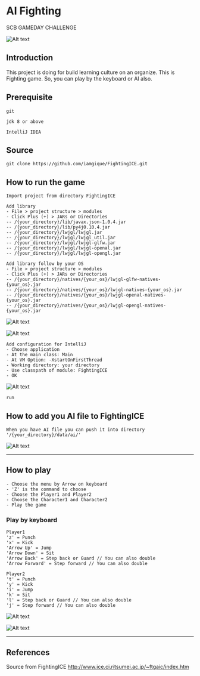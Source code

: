 # AI Fighting
SCB GAMEDAY CHALLENGE

![Alt text](resource/images/screenshot.png?raw=true "AI Fighting Screenshot")

## Introduction
This project is doing for build learning culture on an organize.
This is Fighting game. So, you can play by the keyboard or AI also.

## Prerequisite
`git`

`jdk 8 or above`

`IntelliJ IDEA`

## Source
`git clone https://github.com/iamgique/FightingICE.git`

## How to run the game
`Import project from directory FightingICE`

```
Add library
- File > project structure > modules 
- Click Plus (+) > JARs or Directories
-- /{your_directory}/lib/javax.json-1.0.4.jar
-- /{your_directory}/lib/py4j0.10.4.jar
-- /{your_directory}/lwjgl/lwjgl.jar
-- /{your_directory}/lwjgl/lwjgl_util.jar
-- /{your_directory}/lwjgl/lwjgl-glfw.jar
-- /{your_directory}/lwjgl/lwjgl-openal.jar
-- /{your_directory}/lwjgl/lwjgl-opengl.jar
```

```
Add library follow by your OS
- File > project structure > modules 
- Click Plus (+) > JARs or Directories
-- /{your_directory}/natives/{your_os}/lwjgl-glfw-natives-{your_os}.jar
-- /{your_directory}/natives/{your_os}/lwjgl-natives-{your_os}.jar
-- /{your_directory}/natives/{your_os}/lwjgl-openal-natives-{your_os}.jar
-- /{your_directory}/natives/{your_os}/lwjgl-opengl-natives-{your_os}.jar
```

![Alt text](resource/images/project_structure.png?raw=true "Project Structure")

![Alt text](resource/images/project_structure_lib.png?raw=true "Project Structure Library")

```
Add configuration for IntelliJ
- Choose application
- At the main class: Main
- At VM Option: -XstartOnFirstThread
- Working directory: your directory
- Use classpath of module: FightingICE
- OK
```

![Alt text](resource/images/project_configuration.png?raw=true "Project Configuration")

`run`

## How to add you AI file to FightingICE
`When you have AI file you can push it into directory '/{your_directory}/data/ai/'`

![Alt text](resource/images/AI_screen.png?raw=true "AI Screen")

---

## How to play
```
- Choose the menu by Arrow on keyboard
- 'Z' is the command to choose
- Choose the Player1 and Player2
- Choose the Character1 and Character2
- Play the game
```

### Play by keyboard
```
Player1
'z' = Punch
'x' = Kick
'Arrow Up' = Jump
'Arrow Down' = Sit
'Arrow Back' = Step back or Guard // You can also double
'Arrow Forward' = Step forward // You can also double
 
Player2
't' = Punch
'y' = Kick
'i' = Jump
'k' = Sit
'l' = Step back or Guard // You can also double
'j' = Step forward // You can also double
```

![Alt text](resource/images/home_screen.png?raw=true "Menu screen")

![Alt text](resource/images/option_screen.png?raw=true "Option screen")

---

## References
Source from FightingICE
http://www.ice.ci.ritsumei.ac.jp/~ftgaic/index.htm




